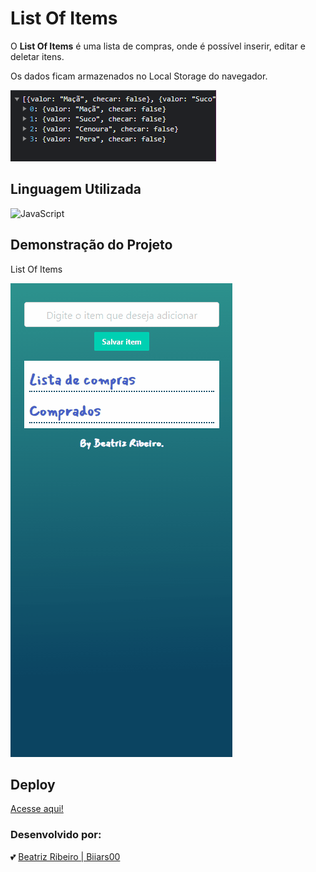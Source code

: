 # List Of Items

O **List Of Items** é uma lista de compras, onde é possível inserir, editar e deletar itens. 

Os dados ficam armazenados no Local Storage do navegador.

<img src="assets\img\img.PNG" alt="List Of Items">

## Linguagem Utilizada

![JavaScript](https://img.shields.io/badge/javascript-%23323330.svg?style=for-the-badge&logo=javascript&logoColor=%23F7DF1E)

## Demonstração do Projeto

List Of Items

<img src="assets/img/lista-de-itens.gif" alt="List Of Items">

## Deploy

[Acesse aqui!](https://biiars00.github.io/list-of-items/)

### Desenvolvido por:

💕 [Beatriz Ribeiro | Biiars00](https://github.com/Biiars00)

